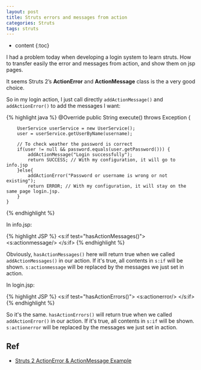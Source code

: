 ```yaml
---
layout: post
title: Struts errors and messages from action
categories: Struts
tags: struts
---
```

* content
{:toc}

I had a problem today when developing a login system to learn struts. How to transfer easily the error and messages from action, and show them on jsp pages.

It seems Struts 2’s **ActionError** and **ActionMessage** class is the a very good choice.

So in my login action, I just call directly `addActionMessage()` and `addActionError()` to add the messages I want:

{% highlight java %}
	@Override
    public String execute() throws Exception {

        UserService userService = new UserService();
        user = userService.getUserByName(username);

        // To check weather the password is correct
        if(user != null && password.equals(user.getPassword())) {
        	addActionMessage("Login successfully");
            return SUCCESS; // With my configuration, it will go to info.jsp
        }else{
            addActionError("Password or username is wrong or not existing");
            return ERROR; // With my configuration, it will stay on the same page login.jsp.
        }
    }
{% endhighlight %}

In info.jsp:

{% highlight JSP %}
<s:if test="hasActionMessages()">
    <s:actionmessage/>
</s:if>
{% endhighlight %}

Obviously, `hasActionMessages()` here will return true when we called `addActionMessages()` in our action. If it's true, all contents in `s:if` will be shown. `s:actionmessage` will be replaced by the messages we just set in action.

In login.jsp:

{% highlight JSP %}
<s:if test="hasActionErrors()">
    <s:actionerror/>
</s:if>
{% endhighlight %}

So it's the same. `hasActionErrors()` will return true when we called `addActionError()` in our action. If it's true, all contents in `s:if` will be shown. `s:actionerror` will be replaced by the messages we just set in action.

## Ref
- [Struts 2 ActionError & ActionMessage Example](http://www.mkyong.com/struts2/struts-2-actionerror-actionmessage-example/)